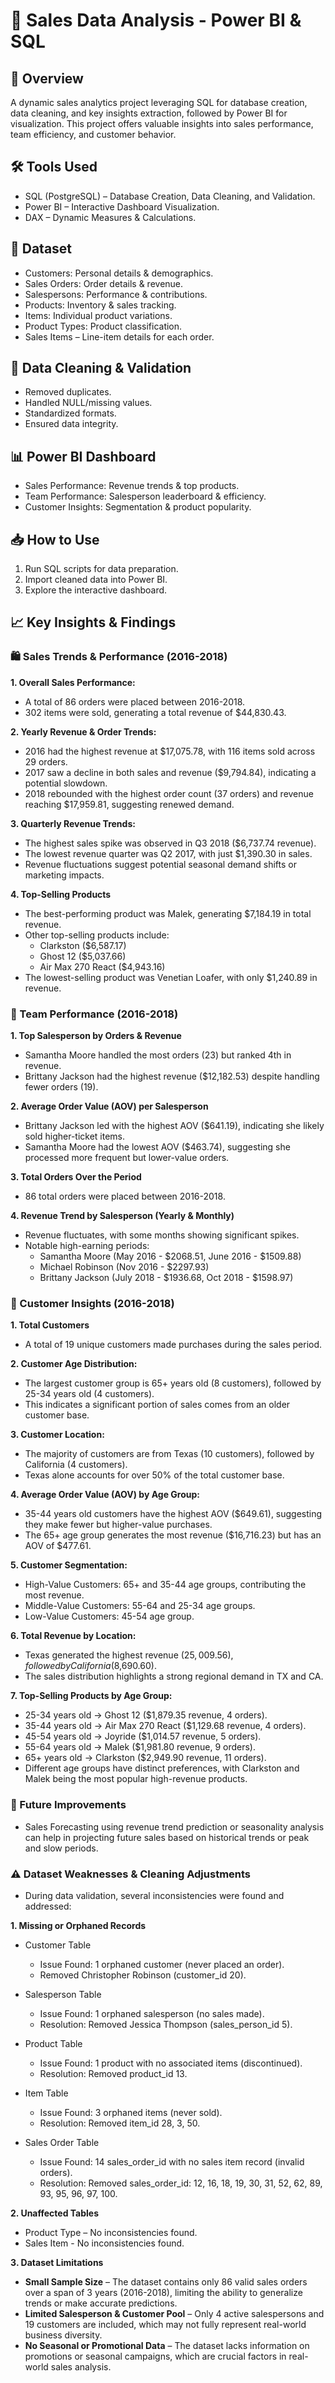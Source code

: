 # 📌 Sales Data Analysis - Power BI & SQL

## 📖 Overview
A dynamic sales analytics project leveraging SQL for database creation, data cleaning, and key insights extraction, followed by Power BI for visualization. This project offers valuable insights into sales performance, team efficiency, and customer behavior.

## 🛠️ Tools Used

- SQL (PostgreSQL) – Database Creation, Data Cleaning, and Validation.
- Power BI – Interactive Dashboard Visualization.  
- DAX – Dynamic Measures & Calculations.  

## 📂 Dataset
- Customers: Personal details & demographics.  
- Sales Orders: Order details & revenue. 
- Salespersons: Performance & contributions.  
- Products: Inventory & sales tracking.  
- Items: Individual product variations. 
- Product Types: Product classification.
- Sales Items – Line-item details for each order.

## 🔎 Data Cleaning & Validation
- Removed duplicates.  
- Handled NULL/missing values.  
- Standardized formats.  
- Ensured data integrity.  

## 📊 Power BI Dashboard
- Sales Performance: Revenue trends & top products.  
- Team Performance: Salesperson leaderboard & efficiency.  
- Customer Insights: Segmentation & product popularity.  

## 📥 How to Use
1. Run SQL scripts for data preparation.  
2. Import cleaned data into Power BI.  
3. Explore the interactive dashboard.  

## 📈 Key Insights & Findings
### 🛍️ Sales Trends & Performance (2016-2018)
**1. Overall Sales Performance:**
  - A total of 86 orders were placed between 2016-2018.  
  - 302 items were sold, generating a total revenue of $44,830.43.  

**2. Yearly Revenue & Order Trends:**  
  - 2016 had the highest revenue at $17,075.78, with 116 items sold across 29 orders.  
  - 2017 saw a decline in both sales and revenue ($9,794.84), indicating a potential slowdown.  
  - 2018 rebounded with the highest order count (37 orders) and revenue reaching $17,959.81, suggesting renewed demand.

**3. Quarterly Revenue Trends:**  
  - The highest sales spike was observed in Q3 2018 ($6,737.74 revenue).  
  - The lowest revenue quarter was Q2 2017, with just $1,390.30 in sales.  
  - Revenue fluctuations suggest potential seasonal demand shifts or marketing impacts.

**4. Top-Selling Products**  
- The best-performing product was Malek, generating $7,184.19 in total revenue.  
- Other top-selling products include:  
  - Clarkston ($6,587.17)  
  - Ghost 12 ($5,037.66)  
  - Air Max 270 React ($4,943.16)  
- The lowest-selling product was Venetian Loafer, with only $1,240.89 in revenue.  

### :information_desk_person: Team Performance (2016-2018)
**1. Top Salesperson by Orders & Revenue**
  - Samantha Moore handled the most orders (23) but ranked 4th in revenue.  
  - Brittany Jackson had the highest revenue ($12,182.53) despite handling fewer orders (19).

**2. Average Order Value (AOV) per Salesperson**
  - Brittany Jackson led with the highest AOV ($641.19), indicating she likely sold higher-ticket items.  
  - Samantha Moore had the lowest AOV ($463.74), suggesting she processed more frequent but lower-value orders.

**3. Total Orders Over the Period**
  - 86 total orders were placed between 2016-2018.

**4. Revenue Trend by Salesperson (Yearly & Monthly)**
  - Revenue fluctuates, with some months showing significant spikes.
  - Notable high-earning periods:
    - Samantha Moore (May 2016 - $2068.51, June 2016 - $1509.88)
    - Michael Robinson (Nov 2016 - $2297.93)
    - Brittany Jackson (July 2018 - $1936.68, Oct 2018 - $1598.97)
  
### 🛒 Customer Insights (2016-2018)

**1. Total Customers**
  - A total of 19 unique customers made purchases during the sales period.

**2. Customer Age Distribution:**
  - The largest customer group is 65+ years old (8 customers), followed by 25-34 years old (4 customers).  
  - This indicates a significant portion of sales comes from an older customer base.

**3. Customer Location:**
  - The majority of customers are from Texas (10 customers), followed by California (4 customers).  
  - Texas alone accounts for over 50% of the total customer base.

**4. Average Order Value (AOV) by Age Group:**
  - 35-44 years old customers have the highest AOV ($649.61), suggesting they make fewer but higher-value purchases.
  - The 65+ age group generates the most revenue ($16,716.23) but has an AOV of $477.61.

**5. Customer Segmentation:**
  - High-Value Customers: 65+ and 35-44 age groups, contributing the most revenue.
  - Middle-Value Customers: 55-64 and 25-34 age groups.
  - Low-Value Customers: 45-54 age group.

**6. Total Revenue by Location:**
  - Texas generated the highest revenue ($25,009.56), followed by California ($8,690.60).
  - The sales distribution highlights a strong regional demand in TX and CA.

**7. Top-Selling Products by Age Group:**
  - 25-34 years old → Ghost 12 ($1,879.35 revenue, 4 orders).
  - 35-44 years old → Air Max 270 React ($1,129.68 revenue, 4 orders).
  - 45-54 years old → Joyride ($1,014.57 revenue, 5 orders).
  - 55-64 years old → Malek ($1,981.80 revenue, 9 orders).
  - 65+ years old → Clarkston ($2,949.90 revenue, 11 orders).
  - Different age groups have distinct preferences, with Clarkston and Malek being the most popular high-revenue products.


### 📌 Future Improvements
- Sales Forecasting using revenue trend prediction or seasonality analysis can help in projecting future sales based on historical trends  or peak and slow periods.


### ⚠️ Dataset Weaknesses & Cleaning Adjustments
- During data validation, several inconsistencies were found and addressed:

**1️. Missing or Orphaned Records**
- Customer Table
  - Issue Found: 1 orphaned customer (never placed an order).
  - Removed Christopher Robinson (customer_id 20).
  
- Salesperson Table
  - Issue Found: 1 orphaned salesperson (no sales made).
  - Resolution: Removed Jessica Thompson (sales_person_id 5).
    
- Product Table
  - Issue Found: 1 product with no associated items (discontinued).
  - Resolution: Removed product_id 13.
    
- Item Table
  - Issue Found: 3 orphaned items (never sold).
  - Resolution: Removed item_id 28, 3, 50.
    
- Sales Order Table
  - Issue Found: 14 sales_order_id with no sales item record (invalid orders).
  - Resolution: Removed sales_order_id: 12, 16, 18, 19, 30, 31, 52, 62, 89, 93, 95, 96, 97, 100. 

**2️. Unaffected Tables**
- Product Type – No inconsistencies found.  
- Sales Item - No inconsistencies found.

**3️. Dataset Limitations**
- **Small Sample Size** – The dataset contains only 86 valid sales orders over a span of 3 years (2016-2018), limiting the ability to generalize trends or make accurate predictions.
- **Limited Salesperson & Customer Pool** – Only 4 active salespersons and 19 customers are included, which may not fully represent real-world business diversity.
- **No Seasonal or Promotional Data** – The dataset lacks information on promotions or seasonal campaigns, which are crucial factors in real-world sales analysis.

